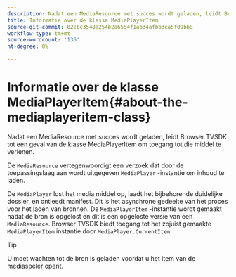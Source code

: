 ```yaml
---
description: Nadat een MediaResource met succes wordt geladen, leidt Browser TVSDK tot een geval van de klasse MediaPlayerItem om toegang tot die middel te verlenen.
title: Informatie over de klasse MediaPlayerItem
source-git-commit: 02ebc3548a254b2a6554f1ab34afbb3ea5f09bb8
workflow-type: tm+mt
source-wordcount: '136'
ht-degree: 0%

---
```


# Informatie over de klasse MediaPlayerItem{#about-the-mediaplayeritem-class}

Nadat een MediaResource met succes wordt geladen, leidt Browser TVSDK tot een geval van de klasse MediaPlayerItem om toegang tot die middel te verlenen.

De `MediaResource` vertegenwoordigt een verzoek dat door de toepassingslaag aan wordt uitgegeven `MediaPlayer` -instantie om inhoud te laden.

De `MediaPlayer` lost het media middel op, laadt het bijbehorende duidelijke dossier, en ontleedt manifest. Dit is het asynchrone gedeelte van het proces voor het laden van bronnen. De `MediaPlayerItem` -instantie wordt gemaakt nadat de bron is opgelost en dit is een opgeloste versie van een `MediaResource`. Browser TVSDK biedt toegang tot het zojuist gemaakte `MediaPlayerItem` instantie door `MediaPlayer.CurrentItem`.

>[!TIP]
>
>U moet wachten tot de bron is geladen voordat u het item van de mediaspeler opent.

